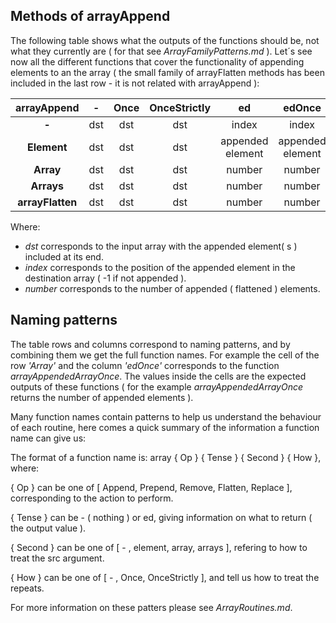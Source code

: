 ## Methods of arrayAppend

  The following table shows what the outputs of the functions should be, not what they currently are ( for that see
  *ArrayFamilyPatterns.md* ).
  Let´s see now all the different functions that cover the functionality of appending elements to an the array
  ( the small family of arrayFlatten methods has been included in the last row - it is not related with arrayAppend ):

  | **arrayAppend** | **-** | **Once** | **OnceStrictly** | **ed** | **edOnce** | **edOnceStrictly** |
  | :---: | :---: | :---: | :---: | :---: | :---: | :---: |
  | **-** | dst | dst | dst | index | index | index |
  | **Element** | dst | dst | dst | appended element | appended element | appended element |
  | **Array** | dst | dst | dst | number | number | number |
  | **Arrays** | dst | dst | dst | number | number | number |
  | **arrayFlatten** | dst | dst | dst | number | number | number |

  Where:
  - *dst* corresponds to the input array with the appended element( s ) included at its end.
  - *index* corresponds to the position of the appended element in the destination array ( -1 if not appended ).
  - *number* corresponds to the number of appended ( flattened ) elements.

## Naming patterns

  The table rows and columns correspond to naming patterns, and by combining them we get the full function names. For example the cell of the row *'Array'* and the column *'edOnce'* corresponds to the function *arrayAppendedArrayOnce*. The values inside the cells are the expected outputs of these functions ( for the example *arrayAppendedArrayOnce* returns the number of appended elements ).

  Many function names contain patterns to help us understand the behaviour of each routine, here comes a quick summary of the information a function name can give us:

  The format of a function name is: array { Op } { Tense } { Second } { How }, where:

  { Op } can be one of [ Append, Prepend, Remove, Flatten, Replace ], corresponding to the action to perform.  

  { Tense } can be - ( nothing ) or ed, giving information on what to return ( the output value ).

  { Second } can be one of [ - , element, array, arrays ], refering to how to treat the src argument.

  { How } can be one of [ - , Once, OnceStrictly ], and tell us how to treat the repeats.

  For more information on these patters please see *ArrayRoutines.md*.
